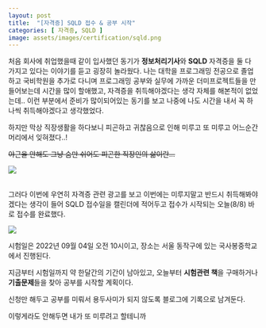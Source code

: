 ```yaml
---
layout: post
title:  "[자격증] SQLD 접수 & 공부 시작"
categories: [ 자격증, SQLD ]
image: assets/images/certification/sqld.png
---
```


처음 회사에 취업했을때 같이 입사했던 동기가 **정보처리기사**와 **SQLD** 자격증을 둘 다 가지고 있다는 이야기를 듣고 굉장히 놀라웠다. 나는 대학을 프로그래밍 전공으로 졸업하고 국비학원을 추가로 다니며 프로그래밍 공부와 실무에 가까운 더미프로젝트들을 만들어보는데 시간을 많이 할애했고, 자격증을 취득해야겠다는 생각 자체를 해본적이 없었는데.. 이런 부분에서 준비가 많이되어있는 동기를 보고 나중에 나도 시간을 내서 꼭 하나씩 취득해야겠다고 생각했었다.

하지만 막상 직장생활을 하다보니 피곤하고 귀찮음으로 인해 미루고 또 미루고 어느순간 머리에서 잊혀졌다..!

~~야근을 안해도 그냥 숨만 쉬어도 피곤한 직장인의 삶이란...~~

![](https://velog.velcdn.com/images/clothes/post/3aeb50b5-0927-4428-ae1c-3322c42bf613/image.png)

<br>
그러다 이번에 우연히 자격증 관련 광고를 보고 이번에는 미루지말고 반드시 취득해봐야겠다는 생각이 들어 SQLD 접수일을 캘린더에 적어두고 접수가 시작되는 오늘(8/8) 바로 접수를 완료했다.

![](https://velog.velcdn.com/images/clothes/post/d40cb495-cebb-4b06-860f-8116b62f2051/image.png)

시험일은 2022년 09월 04일 오전 10시이고, 장소는 서울 동작구에 있는 국사봉중학교에서 진행된다.

지금부터 시험일까지 약 한달간의 기간이 남아있고, 오늘부터 **시험관련 책**을 구매하거나 **기출문제**들을 찾아 공부를 시작할 계획이다.

신청만 해두고 공부를 미뤄서 용두사미가 되지 않도록 블로그에 기록으로 남겨둔다.

이렇게라도 안해두면 내가 또 미루려고 할테니까